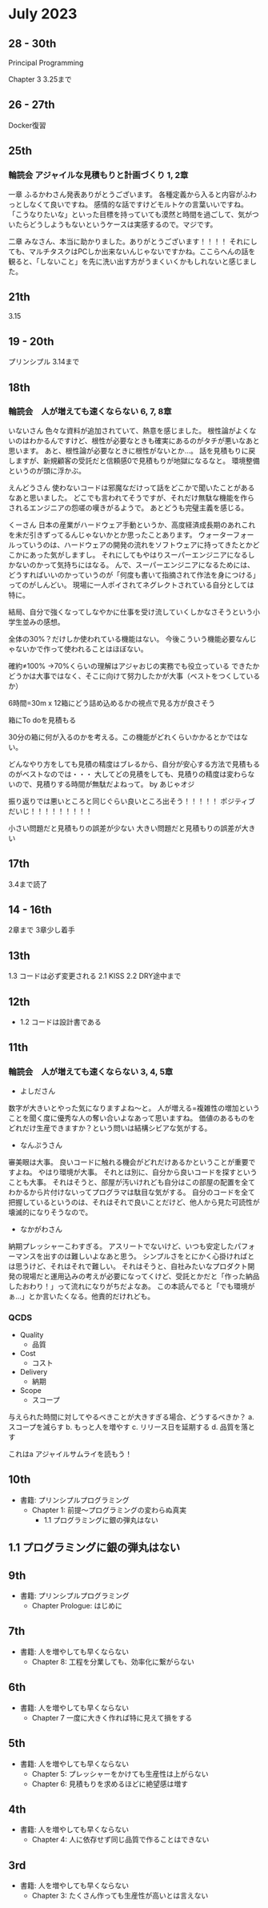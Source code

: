 # July 2023

## 28 - 30th

Principal Programming

Chapter 3 3.25まで

## 26 - 27th

Docker復習

## 25th

### 輪読会 アジャイルな見積もりと計画づくり 1, 2章

一章
ふるかわさん発表ありがとうございます。
各種定義から入ると内容がふわっとしなくて良いですね。
感情的な話ですけどモルトケの言葉いいですね。
「こうなりたいな」といった目標を持っていても漠然と時間を過ごして、気がついたらどうしようもないというケースは実感するので。マジです。

二章
みなさん、本当に助かりました。ありがとうございます！！！！
それにしても、マルチタスクはPCしか出来ないんじゃないですかね。ここらへんの話を観ると、「しないこと」を先に洗い出す方がうまくいくかもしれないと感じました。

## 21th

3.15

## 19 - 20th

プリンシプル
3.14まで

## 18th

### 輪読会　人が増えても速くならない 6, 7, 8章

いないさん
色々な資料が追加されていて、熱意を感じました。
根性論がよくないのはわかるんですけど、根性が必要なときも確実にあるのがタチが悪いなあと思います。
あと、根性論が必要なときに根性がないとか...。
話を見積もりに戻しますが、新規顧客の受託だと信頼感0で見積もりが地獄になるなと。
環境整備というのが頭に浮かぶ。

えんどうさん
使わないコードは邪魔なだけって話をどこかで聞いたことがあるなあと思いました。
どこでも言われてそうですが、それだけ無駄な機能を作らされるエンジニアの怨嗟の嘆きがるようで。
あとどうも完璧主義を感じる。

くーさん
日本の産業がハードウェア手動というか、高度経済成長期のあれこれを未だ引きずってるんじゃないかとか思ったことあります。
ウォーターフォールっていうのは、ハードウェアの開発の流れをソフトウェアに持ってきたとかどこかにあった気がしますし。
それにしてもやはりスーパーエンジニアになるしかないのかって気持ちにはなる。
んで、スーパーエンジニアになるためには、どうすればいいのかっていうのが「何度も書いて指摘されて作法を身につける」ってのがしんどい。
現場に一人ポイされてネグレクトされている自分としては特に。

結局、自分で強くなってしなやかに仕事を受け流していくしかなさそうという小学生並みの感想。

全体の30%？だけしか使われている機能はない。
今後こういう機能必要なんじゃないかで作って使われることはほぼない。

確約≠100%
→70%くらいの理解はアジャおじの実務でも役立っている
できたかどうかは大事ではなく、そこに向けて努力したかが大事（ベストをつくしているか）

6時間=30m x 12箱にどう詰め込めるかの視点で見る方が良さそう

箱にTo doを見積もる

30分の箱に何が入るのかを考える。この機能がどれくらいかかるとかではない。

どんなやり方をしても見積の精度はブレるから、自分が安心する方法で見積もるのがベストなのでは・・・
大してどの見積をしても、見積りの精度は変わらないので、見積りする時間が無駄だよねって。
by あじゃオジ

振り返りでは悪いところと同じぐらい良いところ出そう！！！！！
ポジティブだいじ！！！！！！！！！

小さい問題だと見積もりの誤差が少ない
大きい問題だと見積もりの誤差が大きい

## 17th

3.4まで読了

## 14 - 16th

2章まで
3章少し着手

## 13th

1.3 コードは必ず変更される
2.1 KISS
2.2 DRY途中まで

## 12th

- 1.2 コードは設計書である

## 11th

### 輪読会　人が増えても速くならない 3, 4, 5章

- よしださん

数字が大きいとやった気になりますよね〜と。
人が増える=複雑性の増加ということを聞く度に優秀な人の奪い合いよなあって思いますね。
価値のあるものをどれだけ生産できますか？という問いは結構シビアな気がする。

- なんぷうさん

審美眼は大事。
良いコードに触れる機会がどれだけあるかということが重要ですよね。
やはり環境が大事。
それとは別に、自分から良いコードを探すということも大事。
それはそうと、部屋が汚いけれども自分はこの部屋の配置を全てわかるから片付けないってプログラマは駄目な気がする。
自分のコードを全て把握しているというのは、それはそれで良いことだけど、他人から見た可読性が壊滅的になりそうなので。

- なかがわさん

納期プレッシャーこわすぎる。
アスリートでないけど、いつも安定したパフォーマンスを出すのは難しいよなあと思う。
シンプルさをとにかく心掛ければとは思うけど、それはそれで難しい。
それはそうと、自社みたいなプロダクト開発の現場だと運用込みの考えが必要になってくけど、受託とかだと「作った納品したおわり！」って流れになりがちだよなあ。
この本読んでると「でも環境がぁ...」とか言いたくなる。他責的だけれども。

### QCDS

- Quality
  - 品質
- Cost
  - コスト
- Delivery
  - 納期
- Scope
  - スコープ

与えられた時間に対してやるべきことが大きすぎる場合、どうするべきか？
a. スコープを減らす
b. もっと人を増やす
c. リリース日を延期する
d. 品質を落とす

これはa
アジャイルサムライを読もう！

## 10th

- 書籍: プリンシプルプログラミング
  - Chapter 1: 前提〜プログラミングの変わらぬ真実
    - 1.1 プログラミングに銀の弾丸はない

## 1.1 プログラミングに銀の弾丸はない

## 9th

- 書籍: プリンシプルプログラミング
  - Chapter Prologue: はじめに

## 7th

- 書籍: 人を増やしても早くならない
  - Chapter 8: 工程を分業しても、効率化に繋がらない

## 6th

- 書籍: 人を増やしても早くならない
  - Chapter 7 一度に大きく作れば特に見えて損をする

## 5th

- 書籍: 人を増やしても早くならない
  - Chapter 5: プレッシャーをかけても生産性は上がらない
  - Chapter 6: 見積もりを求めるほどに絶望感は増す

## 4th

- 書籍: 人を増やしても早くならない
  - Chapter 4: 人に依存せず同じ品質で作ることはできない

## 3rd

- 書籍: 人を増やしても早くならない
  - Chapter 3: たくさん作っても生産性が高いとは言えない
